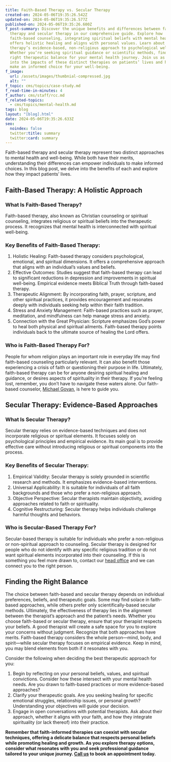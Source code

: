 ```yaml
---
title: Faith-Based Therapy vs. Secular Therapy
created-on: 2024-05-06T19:35:26.542Z
updated-on: 2024-05-06T19:35:26.577Z
published-on: 2024-05-06T19:35:26.600Z
f_post-summary: Discover the unique benefits and differences between faith-based
  therapy and secular therapy in our comprehensive guide. Explore how
  faith-based counseling, integrating spiritual beliefs with mental health,
  offers holistic healing and aligns with personal values. Learn about secular
  therapy’s evidence-based, non-religious approach to psychological well-being.
  Whether you’re seeking spiritual guidance or scientific methods, find the
  right therapeutic balance for your mental health journey. Join us as we delve
  into the impacts of these distinct therapies on patients’ lives and help you
  make an informed choice for your well-being.
f_image:
  url: /assets/images/thumbnial-compressed.jpg
  alt: ""
f_topic: cms/topics/case-study.md
f_read-time-in-minutes: 4
f_author: cms/staff/rcc.md
f_related-topics:
  - cms/topics/mental-health.md
tags: blog
layout: "[blog].html"
date: 2024-05-06T19:35:26.633Z
seo:
  noindex: false
  twitter:title: summary
  twitter:card: summary
---
```

Faith-based therapy and secular therapy represent two distinct approaches to mental health and well-being. While both have their merits, understanding their differences can empower individuals to make informed choices. In this blog post, we delve into the benefits of each and explore how they impact patients’ lives.

## Faith-Based Therapy: A Holistic Approach

### What Is Faith-Based Therapy?

Faith-based therapy, also known as Christian counseling or spiritual counseling, integrates religious or spiritual beliefs into the therapeutic process. It recognizes that mental health is interconnected with spiritual well-being.

### Key Benefits of Faith-Based Therapy:

1. Holistic Healing: Faith-based therapy considers psychological, emotional, and spiritual dimensions. It offers a comprehensive approach that aligns with an individual’s values and beliefs.
2. Effective Outcomes: Studies suggest that faith-based therapy can lead to significant reductions in depression and improvements in spiritual well-being. Empirical evidence meets Biblical Truth through faith-based therapy. 
3. Therapeutic Alignment: By incorporating faith, prayer, scripture, and other spiritual practices, it provides encouragement and resonates deeply with individuals seeking help within their faith tradition.
4. Stress and Anxiety Management: Faith-based practices such as prayer, meditation, and mindfulness can help manage stress and anxiety.
5. Connection with the Great Physician: Scripture emphasizes God’s power to heal both physical and spiritual ailments. Faith-based therapy points individuals back to the ultimate source of healing the Lord offers. 

### Who is Faith-Based Therapy For?

People for whom religion plays an important role in everyday life may find faith-based counseling particularly relevant. It can also benefit those experiencing a crisis of faith or questioning their purpose in life. Ultimately, faith-based therapy can be for anyone desiring spiritual healing and guidance, or desires aspects of spirituality in their therapy. If you’re feeling lost, remember, you don’t have to navigate these waters alone. Our faith-based counselor, [Michael Govan](/staff/michael-govan/), is here to guide you.



## Secular Therapy: Evidence-Based Approaches

### What Is Secular Therapy?

Secular therapy relies on evidence-based techniques and does not incorporate religious or spiritual elements. It focuses solely on psychological principles and empirical evidence. Its main goal is to provide effective care without introducing religious or spiritual components into the process.

### Key Benefits of Secular Therapy:

1. Empirical Validity: Secular therapy is solely grounded in scientific research and methods. It emphasizes evidence-based interventions.
2. Universal Applicability: It is suitable for individuals of all faith backgrounds and those who prefer a non-religious approach.
3. Objective Perspective: Secular therapists maintain objectivity, avoiding approaches related to faith or spirituality.
4. Cognitive Restructuring: Secular therapy helps individuals challenge harmful thoughts and behaviors.

### Who is Secular-Based Therapy For?

Secular-based therapy is suitable for individuals who prefer a non-religious or non-spiritual approach to counseling. Secular therapy is designed for people who do not identify with any specific religious tradition or do not want spiritual elements incorporated into their counseling. If this is something you feel more drawn to, contact our [head office](/staff/faith-harrak/) and we can connect you to the right person.

## Finding the Right Balance

The choice between faith-based and secular therapy depends on individual preferences, beliefs, and therapeutic goals. Some may find solace in faith-based approaches, while others prefer only scientifically-based secular methods. Ultimately, the effectiveness of therapy lies in the alignment between the therapist’s approach and the patient’s needs. Whether you choose faith-based or secular therapy, ensure that your therapist respects your beliefs. A good therapist will create a safe space for you to explore your concerns without judgment. Recognize that both approaches have merits. Faith-based therapy considers the whole person—mind, body, and spirit—while secular therapy focuses on empirical evidence. Keep in mind, you may blend elements from both if it resonates with you.

Consider the following when deciding the best therapeutic approach for you:

1. Begin by reflecting on your personal beliefs, values, and spiritual convictions. Consider how these intersect with your mental health needs. Are you drawn to faith-based practices or more evidence-based approaches?
2. Clarify your therapeutic goals. Are you seeking healing for specific emotional struggles, relationship issues, or personal growth? Understanding your objectives will guide your decision.
3. Engage in open conversations with potential therapists. Ask about their approach, whether it aligns with your faith, and how they integrate spirituality (or lack thereof) into their practice.

**Remember that faith-informed therapies can coexist with secular techniques, offering a delicate balance that respects personal beliefs while promoting healing and growth. As you explore therapy options, consider what resonates with you and seek professional guidance tailored to your unique journey. [Call us](tel:(248)524-0050) to book an appointment today.**